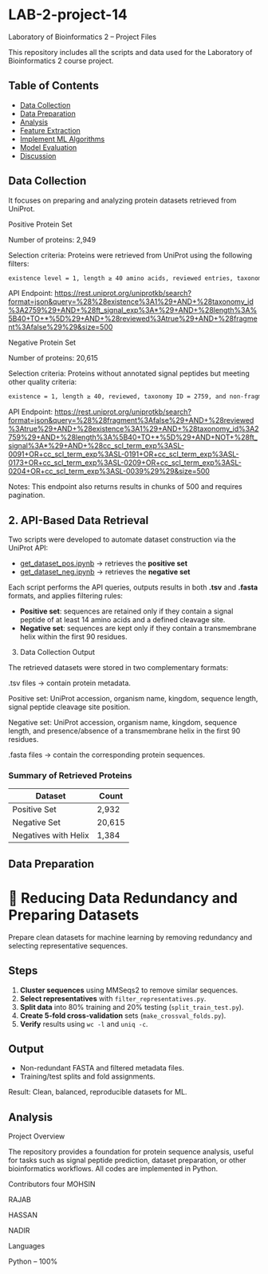 # LAB-2-project-14
Laboratory of Bioinformatics 2 – Project Files

This repository includes all the scripts and data used for the Laboratory of Bioinformatics 2 course project.

## Table of Contents

- [Data Collection](#data-collection)
- [Data Preparation](#data-preparation)
- [Analysis](#analysis)
- [Feature Extraction](#feature-extraction)
- [Implement ML Algorithms](#implement-ml-algorithms)
- [Model Evaluation](#model-evaluation)
- [Discussion](#discussion)

## Data Collection


 It focuses on preparing and analyzing protein datasets retrieved from UniProt.

Positive Protein Set


Number of proteins: 2,949

Selection criteria: Proteins were retrieved from UniProt using the following filters:
```bash
existence level = 1, length ≥ 40 amino acids, reviewed entries, taxonomy ID = 2759, non-fragmented, and containing annotated signal peptides.(existence:1) AND (length:[40 TO ]) AND (reviewed:true) AND (taxonomy_id:2759) AND (fragment:false) AND (ft_signal_exp:)
```

API Endpoint:
https://rest.uniprot.org/uniprotkb/search?format=json&query=%28%28existence%3A1%29+AND+%28taxonomy_id%3A2759%29+AND+%28ft_signal_exp%3A*%29+AND+%28length%3A%5B40+TO+*%5D%29+AND+%28reviewed%3Atrue%29+AND+%28fragment%3Afalse%29%29&size=500

Negative Protein Set

Number of proteins: 20,615

Selection criteria: Proteins without annotated signal peptides but meeting other quality criteria:
```bash
existence = 1, length ≥ 40, reviewed, taxonomy ID = 2759, and non-fragmented.(existence:1) AND (length:[40 TO ]) AND (reviewed:true) AND (taxonomy_id:2759) AND (fragment:false) NOT (ft_signal:) AND ((cc_scl_term_exp:SL-0091) OR (cc_scl_term_exp:SL-0191) OR (cc_scl_term_exp:SL-0173) OR (cc_scl_term_exp:SL-0209) OR (cc_scl_term_exp:SL-0204) OR (cc_scl_term_exp:SL-0039))

```

API Endpoint:
https://rest.uniprot.org/uniprotkb/search?format=json&query=%28%28fragment%3Afalse%29+AND+%28reviewed%3Atrue%29+AND+%28existence%3A1%29+AND+%28taxonomy_id%3A2759%29+AND+%28length%3A%5B40+TO+*%5D%29+AND+NOT+%28ft_signal%3A*%29+AND+%28cc_scl_term_exp%3ASL-0091+OR+cc_scl_term_exp%3ASL-0191+OR+cc_scl_term_exp%3ASL-0173+OR+cc_scl_term_exp%3ASL-0209+OR+cc_scl_term_exp%3ASL-0204+OR+cc_scl_term_exp%3ASL-0039%29%29&size=500

Notes: This endpoint also returns results in chunks of 500 and requires pagination.


## 2. API-Based Data Retrieval

Two scripts were developed to automate dataset construction via the UniProt API:

- [get_dataset_pos.ipynb](get_dataset_pos.ipynb) → retrieves the **positive set**  
- [get_dataset_neg.ipynb](get_dataset_neg.ipynb) → retrieves the **negative set**  

Each script performs the API queries, outputs results in both **.tsv** and **.fasta** formats, and applies filtering rules:

- **Positive set**: sequences are retained only if they contain a signal peptide of at least 14 amino acids and a defined cleavage site.  
- **Negative set**: sequences are kept only if they contain a transmembrane helix within the first 90 residues.  


3. Data Collection Output

The retrieved datasets were stored in two complementary formats:

.tsv files → contain protein metadata.

Positive set: UniProt accession, organism name, kingdom, sequence length, signal peptide cleavage site position.

Negative set: UniProt accession, organism name, kingdom, sequence length, and presence/absence of a transmembrane helix in the first 90 residues.

.fasta files → contain the corresponding protein sequences.

### Summary of Retrieved Proteins

| Dataset              | Count  |
|----------------------|--------|
| Positive Set         | 2,932  |
| Negative Set         | 20,615 |
| Negatives with Helix | 1,384  |

## Data Preparation
# 🧬 Reducing Data Redundancy and Preparing Datasets

Prepare clean datasets for machine learning by removing redundancy and selecting representative sequences.

## Steps

1. **Cluster sequences** using MMSeqs2 to remove similar sequences.  
2. **Select representatives** with `filter_representatives.py`.  
3. **Split data** into 80% training and 20% testing (`split_train_test.py`).  
4. **Create 5-fold cross-validation** sets (`make_crossval_folds.py`).  
5. **Verify** results using `wc -l` and `uniq -c`.

## Output

- Non-redundant FASTA and filtered metadata files.  
- Training/test splits and fold assignments.

 Result: Clean, balanced, reproducible datasets for ML.


## Analysis


Project Overview

The repository provides a foundation for protein sequence analysis, useful for tasks such as signal peptide prediction, dataset preparation, or other bioinformatics workflows. All codes are implemented in Python.

Contributors
four
MOHSIN

RAJAB

HASSAN

NADIR

Languages

Python – 100%
